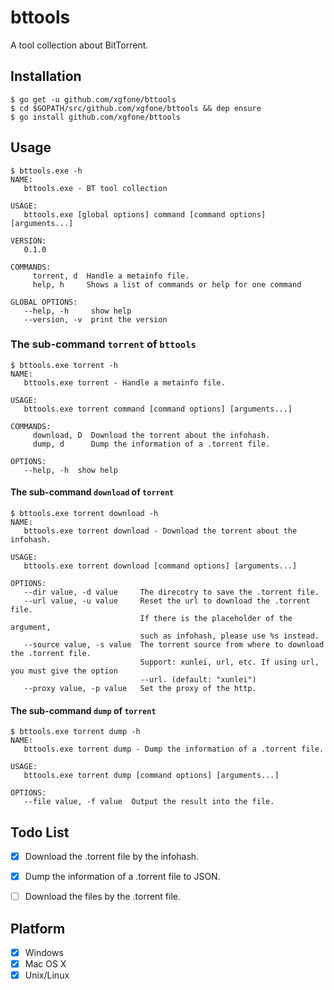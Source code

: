 # bttools
A tool collection about BitTorrent.

## Installation
```shell
$ go get -u github.com/xgfone/bttools
$ cd $GOPATH/src/github.com/xgfone/bttools && dep ensure
$ go install github.com/xgfone/bttools
```

## Usage

```shell
$ bttools.exe -h
NAME:
   bttools.exe - BT tool collection

USAGE:
   bttools.exe [global options] command [command options] [arguments...]

VERSION:
   0.1.0

COMMANDS:
     torrent, d  Handle a metainfo file.
     help, h     Shows a list of commands or help for one command

GLOBAL OPTIONS:
   --help, -h     show help
   --version, -v  print the version
```

### The sub-command `torrent` of `bttools`

```shell
$ bttools.exe torrent -h
NAME:
   bttools.exe torrent - Handle a metainfo file.

USAGE:
   bttools.exe torrent command [command options] [arguments...]

COMMANDS:
     download, D  Download the torrent about the infohash.
     dump, d      Dump the information of a .torrent file.

OPTIONS:
   --help, -h  show help
```

#### The sub-command `download` of `torrent`
```shell
$ bttools.exe torrent download -h
NAME:
   bttools.exe torrent download - Download the torrent about the infohash.

USAGE:
   bttools.exe torrent download [command options] [arguments...]

OPTIONS:
   --dir value, -d value     The direcotry to save the .torrent file.
   --url value, -u value     Reset the url to download the .torrent file.
                             If there is the placeholder of the argument,
                             such as infohash, please use %s instead.
   --source value, -s value  The torrent source from where to download the .torrent file.
                             Support: xunlei, url, etc. If using url, you must give the option
                             --url. (default: "xunlei")
   --proxy value, -p value   Set the proxy of the http.
```

#### The sub-command `dump` of `torrent`

```shell
$ bttools.exe torrent dump -h
NAME:
   bttools.exe torrent dump - Dump the information of a .torrent file.

USAGE:
   bttools.exe torrent dump [command options] [arguments...]

OPTIONS:
   --file value, -f value  Output the result into the file.
```


## Todo List

- [x] Download the .torrent file by the infohash.
- [x] Dump the information of a .torrent file to JSON.
- [ ] Download the files by the .torrent file.


## Platform

- [x] Windows
- [x] Mac OS X
- [x] Unix/Linux
